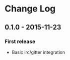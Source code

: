 # Change Log

## 0.1.0 - 2015-11-23
### First release
- Basic irc/gitter integration

[unreleased]: https://github.com/your-name/irc-bridge/compare/0.1.1...HEAD
[0.1.1]: https://github.com/your-name/irc-bridge/compare/0.1.0...0.1.1
